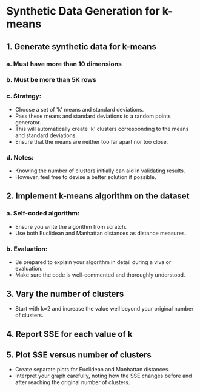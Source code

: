 # Synthetic Data Generation for k-means

## 1. Generate synthetic data for k-means
### a. Must have more than 10 dimensions
### b. Must be more than 5K rows
### c. Strategy:
- Choose a set of 'k' means and standard deviations.
- Pass these means and standard deviations to a random points generator.
- This will automatically create 'k' clusters corresponding to the means and standard deviations.
- Ensure that the means are neither too far apart nor too close.

### d. Notes:
- Knowing the number of clusters initially can aid in validating results.
- However, feel free to devise a better solution if possible.

## 2. Implement k-means algorithm on the dataset
### a. Self-coded algorithm:
- Ensure you write the algorithm from scratch.
- Use both Euclidean and Manhattan distances as distance measures.

### b. Evaluation:
- Be prepared to explain your algorithm in detail during a viva or evaluation.
- Make sure the code is well-commented and thoroughly understood.

## 3. Vary the number of clusters
- Start with k=2 and increase the value well beyond your original number of clusters.

## 4. Report SSE for each value of k

## 5. Plot SSE versus number of clusters
- Create separate plots for Euclidean and Manhattan distances.
- Interpret your graph carefully, noting how the SSE changes before and after reaching the original number of clusters.
